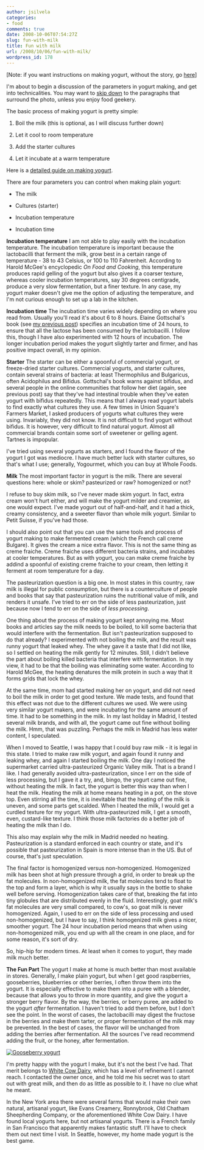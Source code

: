 ```yaml
---
author: jsilvela
categories:
- food
comments: true
date: 2008-10-06T07:54:27Z
slug: fun-with-milk
title: Fun with milk
url: /2008/10/06/fun-with-milk/
wordpress_id: 178
---
```


[Note: if you want instructions on making yogurt, without the story, go [here](http://jsilvela.wordpress.com/making-yogurt/)]

I'm about to begin a discussion of the parameters in yogurt making, and get into technicalities. You may want to [skip down](http://jsilvela.wordpress.com/2008/10/06/fun-with-milk/#fun) to the paragraphs that surround the photo, unless you enjoy food geekery.

The basic process of making yogurt is pretty simple:



	
  1. Boil the milk (this is optional, as I will discuss further down)

	
  2. Let it cool to room temperature

	
  3. Add the starter cultures

	
  4. Let it incubate at a warm temperature


Here is a [detailed guide on making yogurt](http://www.breakingtheviciouscycle.info/beginners_guide/yoghurt/yog_pict_guide.htm).

There are four parameters you can control when making plain yogurt:



	
  * The milk

	
  * Cultures (starter)

	
  * Incubation temperature

	
  * Incubation time


**Incubation temperature**
I am not able to play easily with the incubation temperature. The incubation temperature is important because the lactobacilli that ferment the milk, grow best in a certain range of temperature - 38 to 43 Celsius, or 100 to 110 Fahrenheit. According to Harold McGee's encyclopedic _On Food and Cooking_, this temperature produces rapid gelling of the yogurt but also gives it a coarser texture, whereas cooler incubation temperatures, say 30 degrees centigrade, produce a very slow fermentation, but a finer texture.
In any case, my yogurt maker doesn't give me the option of adjusting the temperature, and I'm not curious enough to set up a lab in the kitchen.

**Incubation time**
The incubation time varies widely depending on where you read from. Usually you'll read it's about 6 to 8 hours. Elaine Gottschal's book (see [my previous post](http://jsilvela.wordpress.com/2008/10/06/my-yogurt-my-diet/)) specifies an incubation time of 24 hours, to ensure that all the lactose has been consumed by the lactobacilli. I follow this, though I have also experimented with 12 hours of incubation. The longer incubation period makes the yogurt slightly tarter and firmer, and has positive impact overall, in my opinion.

**Starter**
The starter can be either a spoonful of commercial yogurt, or freeze-dried starter cultures. Commercial yogurts, and starter cultures, contain several strains of bacteria: at least Thermophilus and Bulgaricus, often Acidophilus and Bifidus. Gottschal's book warns against bifidus, and several people in the online communities that follow her diet (again, see previous post) say that they've had intestinal trouble when they've eaten yogurt with bifidus repeatedly.
This means that I always read yogurt labels to find exactly what cultures they use. A few times in Union Square's Farmers Market, I asked producers of yogurts what cultures they were using. Invariably, they did not know. It is not difficult to find yogurt without bifidus. It is however, very difficult to find natural yogurt. Almost all commercial brands contain some sort of sweetener or gelling agent. Tartnes is impopular.

I've tried using several yogurts as starters, and I found the flavor of the yogurt I got was mediocre. I have much better luck with starter cultures, so that's what I use; generally, Yogourmet, which you can buy at Whole Foods.

**Milk**
The most important factor in yogurt is the milk. There are several questions here: whole or skim? pasteurized or raw? homogenized or not?

I refuse to buy skim milk, so I've never made skim yogurt. In fact, extra cream won't hurt either, and will make the yogurt milder and creamier, as one would expect. I've made yogurt out of half-and-half, and it had a thick, creamy consistency, and a sweeter flavor than whole milk yogurt. Similar to Petit Suisse, if you've had those.

I should also point out that you can use the same tools and process of yogurt making to make fermented cream (which the French call creme Bulgare). It gives the cream a nice extra flavor. This is not the same thing as creme fraiche. Creme fraiche uses different bacteria strains, and incubates at cooler temperatures. But as with yogurt, you can make creme fraiche by addind a spoonful of existing creme fraiche to your cream, then letting it ferment at room temperature for a day.

The pasteurization question is a big one. In most states in this country, raw milk is illegal for public consumption, but there is a counterculture of people and books that say that pasteurization ruins the nutritional value of milk, and renders it unsafe. I've tried to err on the side of less pasteurization, just because now I tend to err on the side of _less processing_.

One thing about the process of making yogurt kept annoying me. Most books and articles say the milk needs to be boiled, to kill some bacteria that would interfere with the fermentation. But isn't pasteurization supposed to do that already? I experimented with not boiling the milk, and the result was runny yogurt that leaked whey. The whey gave it a taste that I did not like, so I settled on heating the milk gently for 12 minutes. Still, I didn't believe the part about boiling killed bacteria that interfere with fermentation. In my view, it had to be that the boiling was eliminating some water. According to Harold McGee, the heating denatures the milk protein in such a way that it forms grids that lock the whey.

At the same time, mom had started making her on yogurt, and did not need to boil the milk in order to get good texture. We made tests, and found that this effect was not due to the different cultures we used. We were using very similar yogurt makers, and were incubating for the same amount of time. It had to be something in the milk. In my last holiday in Madrid, I tested several milk brands, and with all, the yogurt came out fine without boiling the milk.
Hmm, that was puzzling. Perhaps the milk in Madrid has less water content, I speculated.

When I moved to Seattle, I was happy that I could buy raw milk - it is legal in this state. I tried to make raw milk yogurt, and again found it runny and leaking whey, and again I started boiling the milk. One day I noticed the supermarket carried ultra-pasteurized Organic Valley milk. That is a brand I like. I had generally avoided ultra-pasteurization, since I err on the side of less processing, but I gave it a try, and, bingo, the yogurt came out fine, without heating the milk.
In fact, the yogurt is better this way than when I heat the milk. Heating the milk at home means heating in a pot, on the stove top. Even stirring all the time, it is inevitable that the heating of the milk is uneven, and some parts get scalded. When I heated the milk, I would get a curdled texture for my yogurt. With ultra-pasteurized milk, I get a smooth, even, custard-like texture. I think those milk factories do a better job of heating the milk than I do.

This also may explain why the milk in Madrid needed no heating. Pasteurization is a standard enforced in each country or state, and it's possible that pasteurization in Spain is more intense than in the US. But of course, that's just speculation.

The final factor is homogenized versus non-homogenized. Homogenized milk has been shot at high pressure through a grid, in order to break up the fat molecules. In non-homogenized milk, the fat molecules tend to float to the top and form a layer, which is why it usually says in the bottle to shake well before serving. Homogenization takes care of that, breaking the fat into tiny globules that are distributed evenly in the fluid. Interestingly, goat milk's fat molecules are very small compared, to cow's, so goat milk is never homogenized.
Again, I used to err on the side of less processing and used non-homogenized, but I have to say, I think homogenized milk gives a nicer, smoother yogurt. The 24 hour incubation period means that when using non-homogenized milk, you end up with all the cream in one place, and for some reason, it's sort of dry.

So, hip-hip for modern times. At least when it comes to yogurt, they made milk much better.

**The Fun Part**
The yogurt I make at home is much better than most available in stores. Generally, I make plain yogurt, but when I get good raspberries, gooseberries, blueberries or other berries, I often throw them into the yogurt. It is especially effective to make them into a puree with a blender, because that allows you to throw in more quantity, and give the yogurt a stronger berry flavor. By the way, the berries, or berry puree, are added to the yogurt _after_ fermentation. I haven't tried to add them before, but I don't see the point. In the worst of cases, the lactobacilli may digest the fructose in the berries and make them tarter, or proper fermentation of the milk may be prevented. In the best of cases, the flavor will be unchanged from adding the berries after fermentation. All the sources I've read recommend adding the fruit, or the honey, after fermentation.

[![Gooseberry yogurt](http://jsilvela.smugmug.com/photos/357476092_onseo-S.jpg)](http://jsilvela.smugmug.com/photos/357476092_onseo-XL.jpg)

I'm pretty happy with the yogurt I make, but it's not the best I've had. That merit belongs to [White Cow Dairy](http://www.whitecowdairy.com/wcd/White_Cow_Dairy.html), which has a level of refinement I cannot reach. I contacted the owner once, and he told me his secret was to start out with great milk, and then do as little as possible to it. I have no clue what he meant.

In the New York area there were several farms that would make their own natural, artisanal yogurt, like Evans Creamery, Ronnybrook,  Old Chatham Sheepherding Company, or the aforementioned White Cow Dairy. I have found local yogurts here, but not artisanal yogurts. There is a French family in San Francisco that apparently makes fantastic stuff. I'll have to check them out next time I visit. In Seattle, however, my home made yogurt is the best game.
